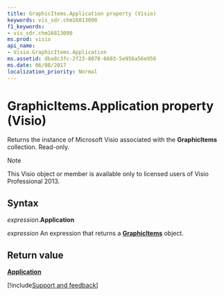 ```yaml
---
title: GraphicItems.Application property (Visio)
keywords: vis_sdr.chm16813090
f1_keywords:
- vis_sdr.chm16813090
ms.prod: visio
api_name:
- Visio.GraphicItems.Application
ms.assetid: dba8c3fc-2f23-8070-6603-5e956a56e956
ms.date: 06/08/2017
localization_priority: Normal
---
```



# GraphicItems.Application property (Visio)

Returns the instance of Microsoft Visio associated with the  **GraphicItems** collection. Read-only.


> [!NOTE] 
> This Visio object or member is available only to licensed users of Visio Professional 2013.


## Syntax

_expression_.**Application**

 _expression_ An expression that returns a **[GraphicItems](Visio.GraphicItems.md)** object.


## Return value

**[Application](visio.application.md)**

[!include[Support and feedback](~/includes/feedback-boilerplate.md)]